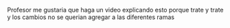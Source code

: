 Profesor me gustaria que haga un video explicando esto porque trate y trate y los cambios no se querian agregar a las diferentes ramas 
